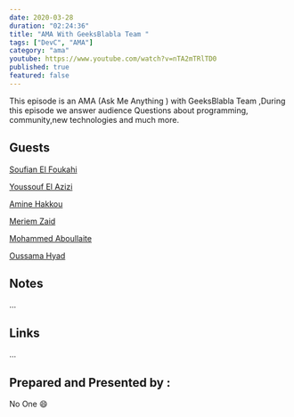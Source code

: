 ```yaml
---
date: 2020-03-28
duration: "02:24:36"
title: "AMA With GeeksBlabla Team "
tags: ["DevC", "AMA"]
category: "ama"
youtube: https://www.youtube.com/watch?v=nTA2mTRlTD0
published: true
featured: false
---
```


This episode is an AMA (Ask Me Anything ) with GeeksBlabla Team ,During this episode we answer audience Questions about programming, community,new technologies and much more.

## Guests

[Soufian El Foukahi](https://twitter.com/soufyanAI)

[Youssouf El Azizi](https://elazizi.com)

[Amine Hakkou](https://www.hakkou.me/)

[Meriem Zaid](https://twitter.com/_iMeriem)

[Mohammed Aboullaite](https://twitter.com/laytoun)

[Oussama Hyad](https://www.facebook.com/heoussama.oussama)

## Notes

...

## Links

...

## Prepared and Presented by :

No One 😄
